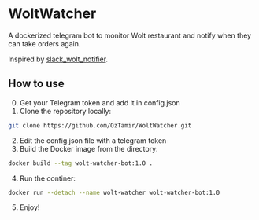 # WoltWatcher
A dockerized telegram bot to monitor Wolt restaurant and notify when they can take orders again.

Inspired by [slack_wolt_notifier](https://github.com/Fraysa/slack_wolt_notifier).

## How to use
0. Get your Telegram token and add it in config.json
1. Clone the repository locally:
```bash
git clone https://github.com/OzTamir/WoltWatcher.git
```
2. Edit the config.json file with a telegram token
3. Build the Docker image from the directory:
```bash
docker build --tag wolt-watcher-bot:1.0 .
```
4. Run the continer:
```bash
docker run --detach --name wolt-watcher wolt-watcher-bot:1.0
```
5. Enjoy!
